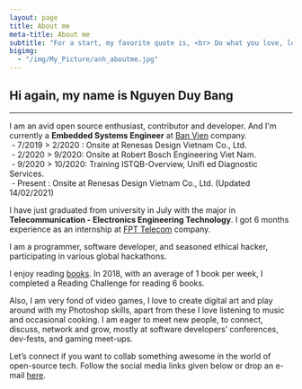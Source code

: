 ```yaml
---
layout: page
title: About me
meta-title: About me
subtitle: "For a start, my favorite quote is, <br> Do what you love, love what you do."
bigimg:
  - "/img/My_Picture/anh_aboutme.jpg"
---
```

## Hi again, my name is Nguyen Duy Bang
-------------------------
<div id="aboutme-section">
<p class="about-text">
<span class="fa fa-briefcase about-icon"></span>
I am an avid open source enthusiast, contributor and developer. 
And I'm currently a <strong>Embedded Systems Engineer</strong> at <a target="_blank" href="http://banvien.com/">Ban Vien</a> company.
<br>&nbsp;- 7/2019 > 2/2020  : Onsite at Renesas Design Vietnam Co., Ltd.
<br>&nbsp;- 2/2020 > 9/2020: Onsite at Robert Bosch Engineering Viet Nam.
<br>&nbsp;- 9/2020 > 10/2020: Training ISTQB-Overview, Unifi ed Diagnostic Services.
<br>&nbsp;- Present : Onsite at Renesas Design Vietnam Co., Ltd. (Updated 14/02/2021)
</p>

<p class="about-text">
<span class="fa fa-graduation-cap about-icon"></span>
I have just graduated from university in July with the major in <strong>Telecommunication - Electronics Engineering Technology</strong>. I got 6 months experience as an internship at <a target="_blank" href="https://fpt.vn/vi#/">FPT Telecom</a> company.
</p>

<p class="about-text">
<span class="fa fa-code about-icon"></span>
I am a programmer, software developer, and seasoned ethical hacker, participating in various global hackathons.
</p>

<p class="about-text">
<span class="fa fa-book about-icon"></span>
I enjoy reading <a target="_blank" href="https://bangnguyendev.github.io/books/">books</a>. In 2018, with an average of 1 book per week, I completed a Reading Challenge for reading 6 books.
</p>

<p class="about-text">
<span class="fa fa-heart about-icon"></span>
Also, I am very fond of video games, I love to create digital art and play around with my Photoshop skills, apart from these I love listening to music and occasional cooking. I am eager to meet new people, to connect, discuss, network and grow, mostly at software developers’ conferences, dev-fests, and gaming meet-ups.
</p>

<p class="about-text">
<span class="fa fa-envelope about-icon"></span>
Let’s connect if you want to collab something awesome in the world of open-source tech. Follow the social media links given below or drop an e-mail <a target="_blank" href="mailto:duybang140494@gmail.com">here</a>.
</p>

